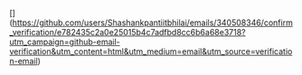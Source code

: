 [[](https://github.com/users/Shashankpantiitbhilai/emails/340508346/confirm_verification/e782435c2a0e25015b4c7adfbd8cc6b6a68e3718?utm_campaign=github-email-verification&utm_content=html&utm_medium=email&utm_source=verification-email)](https://github.com/users/Shashankpantiitbhilai/emails/340508346/confirm_verification/e782435c2a0e25015b4c7adfbd8cc6b6a68e3718?utm_campaign=github-email-verification&utm_content=html&utm_medium=email&utm_source=verification-email)